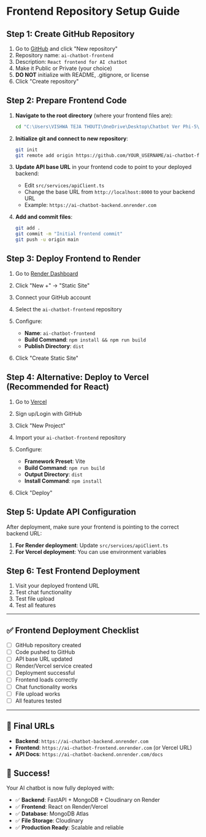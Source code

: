 # Frontend Repository Setup Guide

## Step 1: Create GitHub Repository

1. Go to [GitHub](https://github.com) and click "New repository"
2. Repository name: `ai-chatbot-frontend`
3. Description: `React frontend for AI chatbot`
4. Make it Public or Private (your choice)
5. **DO NOT** initialize with README, .gitignore, or license
6. Click "Create repository"

## Step 2: Prepare Frontend Code

1. **Navigate to the root directory** (where your frontend files are):
   ```bash
   cd "C:\Users\VISHWA TEJA THOUTI\OneDrive\Desktop\Chatbot Ver Phi-5\Agentic Chabot"
   ```

2. **Initialize git and connect to new repository**:
   ```bash
   git init
   git remote add origin https://github.com/YOUR_USERNAME/ai-chatbot-frontend.git
   ```

3. **Update API base URL** in your frontend code to point to your deployed backend:
   - Edit `src/services/apiClient.ts`
   - Change the base URL from `http://localhost:8000` to your backend URL
   - Example: `https://ai-chatbot-backend.onrender.com`

4. **Add and commit files**:
   ```bash
   git add .
   git commit -m "Initial frontend commit"
   git push -u origin main
   ```

## Step 3: Deploy Frontend to Render

1. Go to [Render Dashboard](https://dashboard.render.com/)
2. Click "New +" → "Static Site"
3. Connect your GitHub account
4. Select the `ai-chatbot-frontend` repository
5. Configure:
   - **Name**: `ai-chatbot-frontend`
   - **Build Command**: `npm install && npm run build`
   - **Publish Directory**: `dist`

6. Click "Create Static Site"

## Step 4: Alternative: Deploy to Vercel (Recommended for React)

1. Go to [Vercel](https://vercel.com)
2. Sign up/Login with GitHub
3. Click "New Project"
4. Import your `ai-chatbot-frontend` repository
5. Configure:
   - **Framework Preset**: Vite
   - **Build Command**: `npm run build`
   - **Output Directory**: `dist`
   - **Install Command**: `npm install`

6. Click "Deploy"

## Step 5: Update API Configuration

After deployment, make sure your frontend is pointing to the correct backend URL:

1. **For Render deployment**: Update `src/services/apiClient.ts`
2. **For Vercel deployment**: You can use environment variables

## Step 6: Test Frontend Deployment

1. Visit your deployed frontend URL
2. Test chat functionality
3. Test file upload
4. Test all features

---

## ✅ Frontend Deployment Checklist

- [ ] GitHub repository created
- [ ] Code pushed to GitHub
- [ ] API base URL updated
- [ ] Render/Vercel service created
- [ ] Deployment successful
- [ ] Frontend loads correctly
- [ ] Chat functionality works
- [ ] File upload works
- [ ] All features tested

---

## 🔗 Final URLs

- **Backend**: `https://ai-chatbot-backend.onrender.com`
- **Frontend**: `https://ai-chatbot-frontend.onrender.com` (or Vercel URL)
- **API Docs**: `https://ai-chatbot-backend.onrender.com/docs`

## 🎉 Success!

Your AI chatbot is now fully deployed with:
- ✅ **Backend**: FastAPI + MongoDB + Cloudinary on Render
- ✅ **Frontend**: React on Render/Vercel
- ✅ **Database**: MongoDB Atlas
- ✅ **File Storage**: Cloudinary
- ✅ **Production Ready**: Scalable and reliable 
